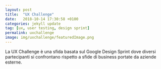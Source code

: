 ```yaml
---
layout: post
title:  "UX Challenge"
date:   2018-10-14 17:30:58 +0100
categories: jekyll update
tag: [ux, user testing, design sprint]
permalink: uxchallenge
image: img/uxchallenge/featuredImage.png
---
```


La UX Challenge è una sfida basata sul Google Design Sprint dove diversi partecipanti si confrontano rispetto a sfide di business portate da aziende esterne.
